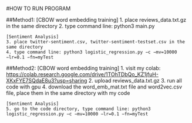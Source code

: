 #HOW TO RUN PROGRAM

##Method1:
	[CBOW word embedding training]
	1. place reviews_data.txt.gz in the same directory
	2. type command line: python3 main.py

	[Sentiment Analysis]
	3. place twitter-sentiment.csv, twitter-sentiment-testset.csv in the same directory
	4. type command line: python3 logistic_regression.py −c −mv=10000 −lr=0.1 −fn=myTest

##Method2:
	[CBOW word embedding training]
	1. visit my colab: https://colab.research.google.com/drive/1TOhTDbQo_KZ1jfuH-XKxFYE7SQdaE8u3?usp=sharing
	2. upload reviews_data.txt.gz 
	3. run all code with gpu 
	4. download the word_emb_mat.txt file and word2vec.csv file, place them in the same directory with my code

	[Sentiment Analysis]
	5. go to the code directory, type command line: python3 logistic_regression.py −c −mv=10000 −lr=0.1 −fn=myTest


